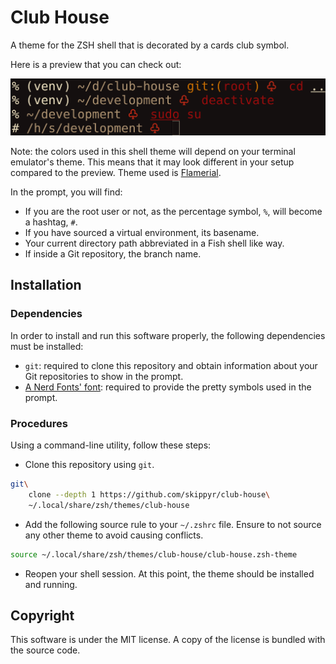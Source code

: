 # Club House

A theme for the ZSH shell that is decorated by a cards club symbol.

Here is a preview that you can check out:

![](preview.png)

Note: the colors used in this shell theme will depend on your terminal emulator's theme. This means that it may look different in your setup compared to the preview. Theme used is [Flamerial](https://github.com/skippyr/flamerial).

In the prompt, you will find:

- If you are the root user or not, as the percentage symbol, `%`, will become a hashtag, `#`.
- If you have sourced a virtual environment, its basename.
- Your current directory path abbreviated in a Fish shell like way.
- If inside a Git repository, the branch name.

## Installation

### Dependencies

In order to install and run this software properly, the following dependencies must be installed:

- `git`: required to clone this repository and obtain information about your Git repositories to show in the prompt.
- [A Nerd Fonts' font](https://www.nerdfonts.com/font-downloads): required to provide the pretty symbols used in the prompt.

### Procedures

Using a command-line utility, follow these steps:

- Clone this repository using `git`.

```bash
git\
    clone --depth 1 https://github.com/skippyr/club-house\
    ~/.local/share/zsh/themes/club-house
```

- Add the following source rule to your `~/.zshrc` file. Ensure to not source any other theme to avoid causing conflicts.

```bash
source ~/.local/share/zsh/themes/club-house/club-house.zsh-theme
```

- Reopen your shell session. At this point, the theme should be installed and running.

## Copyright

This software is under the MIT license. A copy of the license is bundled with the source code.

